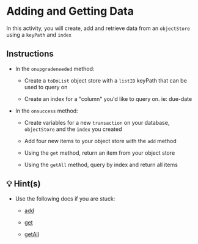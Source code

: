 # Adding and Getting Data

In this activity, you will create, add and retrieve data from an `objectStore` using a `keyPath` and `index`

## Instructions

- In the `onupgradeneeded` method:

  - Create a `toDoList` object store with a `listID` keyPath that can be used to query on

  - Create an index for a "column" you'd like to query on. ie: due-date

- In the `onsuccess` method:

  - Create variables for a new `transaction` on your database, `objectStore` and the `index` you created

  - Add four new items to your object store with the `add` method

  - Using the `get` method, return an item from your object store

  - Using the `getAll` method, query by index and return all items

## 💡 Hint(s)

- Use the following docs if you are stuck:

  - [add](https://developer.mozilla.org/en-US/docs/Web/API/IDBObjectStore/add)

  - [get](https://developer.mozilla.org/en-US/docs/Web/API/IDBObjectStore/get)

  - [getAll](https://developer.mozilla.org/en-US/docs/Web/API/IDBObjectStore/getAll)
